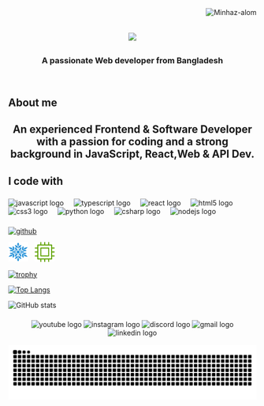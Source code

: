 
<img align="right" src="https://komarev.com/ghpvc/?username=Minhaz-alom&label=Profile%20views&color=0e75b6&style=flat" alt="Minhaz-alom" />

<h1 align="center">
    <img src="https://readme-typing-svg.herokuapp.com/?font=Righteous&size=35&center=true&vCenter=true&width=500&height=70&duration=4000&lines=Hi+There!+👋;+I'm+Minhaz+Alom!;" />
</h1>

<h3 align="center">A passionate Web developer from Bangladesh</h3>

<br/>
<h2 align="left">About me</h2>
<h2 align="center">An experienced Frontend & Software Developer with a passion for coding and a strong background in JavaScript, React,Web & API Dev.</h2>


<h2 align="left">I code with</h2>

###


<div align="left">
  <img src="https://cdn.jsdelivr.net/gh/devicons/devicon/icons/javascript/javascript-original.svg" height="30" alt="javascript logo"  />
  <img width="12" />
  <img src="https://cdn.jsdelivr.net/gh/devicons/devicon/icons/typescript/typescript-original.svg" height="30" alt="typescript logo"  />
  <img width="12" />
  <img src="https://cdn.jsdelivr.net/gh/devicons/devicon/icons/react/react-original.svg" height="30" alt="react logo"  />
  <img width="12" />
  <img src="https://cdn.jsdelivr.net/gh/devicons/devicon/icons/html5/html5-original.svg" height="30" alt="html5 logo"  />
  <img width="12" />
  <img src="https://cdn.jsdelivr.net/gh/devicons/devicon/icons/css3/css3-original.svg" height="30" alt="css3 logo"  />
  <img width="12" />
  <img src="https://cdn.jsdelivr.net/gh/devicons/devicon/icons/python/python-original.svg" height="30" alt="python logo"  />
  <img width="12" />
  <img src="https://cdn.jsdelivr.net/gh/devicons/devicon/icons/csharp/csharp-original.svg" height="30" alt="csharp logo"  />
  <img width="12" />
  <img src="https://cdn.jsdelivr.net/gh/devicons/devicon@latest/icons/nodejs/nodejs-original-wordmark.svg" height="30" alt="nodejs logo" />
  <img width="12" />
  </div>


###


[<img src='https://cdn.jsdelivr.net/npm/simple-icons@3.0.1/icons/github.svg' alt='github' height='40'>](https://github.com/Ifaz2611)  

<a href='https://archiveprogram.github.com/'><img src='https://raw.githubusercontent.com/acervenky/animated-github-badges/master/assets/acbadge.gif' width='40' height='40'></a> <a href='https://docs.github.com/en/developers'><img src='https://raw.githubusercontent.com/acervenky/animated-github-badges/master/assets/devbadge.gif' width='40' height='40'></a> 

[![trophy](https://github-profile-trophy.vercel.app/?username=Ifaz2611)](https://github.com/ryo-ma/github-profile-trophy)

[![Top Langs](https://github-readme-stats.vercel.app/api/top-langs/?username=Ifaz2611)](https://github.com/anuraghazra/github-readme-stats)

![GitHub stats](https://github-readme-stats.vercel.app/api?username=Ifaz2611&show_icons=true&count_private=true)  


###
 
<div align="center">
  <img src="https://img.shields.io/static/v1?message=Youtube&logo=youtube&label=&color=FF0000&logoColor=white&labelColor=&style=for-the-badge" height="35" alt="youtube logo"  />
  <img src="https://img.shields.io/static/v1?message=Instagram&logo=instagram&label=&color=E4405F&logoColor=white&labelColor=&style=for-the-badge" height="35" alt="instagram logo"  />
  <img src="https://img.shields.io/static/v1?message=Discord&logo=discord&label=&color=7289DA&logoColor=white&labelColor=&style=for-the-badge" height="35" alt="discord logo"  />
  <img src="https://img.shields.io/static/v1?message=Gmail&logo=gmail&label=&color=D14836&logoColor=white&labelColor=&style=for-the-badge" height="35" alt="gmail logo"  />
  <img src="https://img.shields.io/static/v1?message=LinkedIn&logo=linkedin&label=&color=0077B5&logoColor=white&labelColor=&style=for-the-badge" height="35" alt="linkedin logo"  />
</div>


<br clear="both">
<picture>
  <source media="(prefers-color-scheme: dark)" srcset="https://raw.githubusercontent.com/Ifaz2611/Ifaz2611/output/github-contribution-grid-snake-dark.svg" />
  <source media="(prefers-color-scheme: light)" srcset="https://raw.githubusercontent.com/Ifaz2611/Ifaz2611/output/github-contribution-grid-snake.svg" />
  <img alt="github-snake" src="https://raw.githubusercontent.com/Ifaz2611/Ifaz2611/output/github-contribution-grid-snake-dark.svg" />
</picture>
